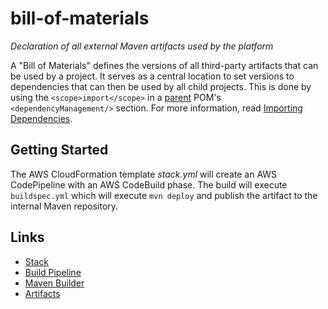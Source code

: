 # bill-of-materials
_Declaration of all external Maven artifacts used by the platform_

A "Bill of Materials" defines the versions of all third-party artifacts that can be used by a project. It serves as a central location to set versions to dependencies that can then be used by all child projects. This is done by using the `<scope>import</scope>` in a [parent](https://github.com/varunmc/parent) POM's `<dependencyManagement/>` section. For more information, read [Importing Dependencies](https://maven.apache.org/guides/introduction/introduction-to-dependency-mechanism.html#Importing_Dependencies).

## Getting Started
The AWS CloudFormation template _stack.yml_ will create an AWS CodePipeline with an AWS CodeBuild phase. The build will execute `buildspec.yml` which will execute `mvn deploy` and publish the artifact to the internal Maven repository.

## Links
* [Stack](https://console.aws.amazon.com/cloudformation/home?region=us-east-1#/stack/detail?stackId=arn:aws:cloudformation:us-east-1:497513737772:stack%2FBillOfMaterials%2F4741fed0-92db-11e7-b09f-50d5cd1ea8d2)
* [Build Pipeline](https://console.aws.amazon.com/codepipeline/home?region=us-east-1#/view/BillOfMaterials)
* [Maven Builder](https://console.aws.amazon.com/codebuild/home?region=us-east-1#/projects/BillOfMaterials/view)
* [Artifacts](https://s3.console.aws.amazon.com/s3/buckets/maven.varun.mc/mc/varun/bill-of-materials/?region=us-east-1&tab=overview)

